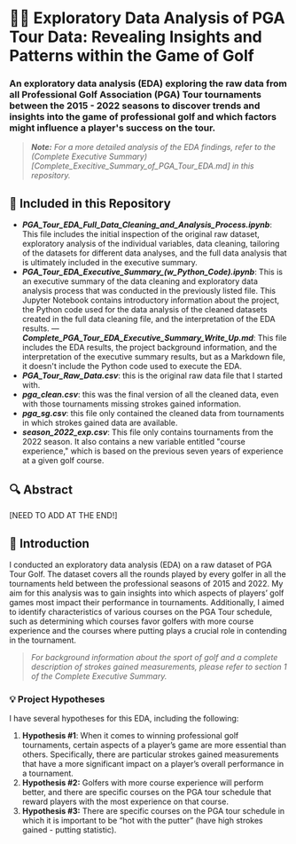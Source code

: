 # 🏌️‍♂️ Exploratory Data Analysis of PGA Tour Data: Revealing Insights and Patterns within the Game of Golf

### An exploratory data analysis (EDA) exploring the raw data from all Professional Golf Association (PGA) Tour tournaments between the 2015 - 2022 seasons to discover trends and insights into the game of professional golf and which factors might influence a player's success on the tour.

> ***Note:** For a more detailed analysis of the EDA findings, refer to the (Complete Executive Summary)[Complete_Execitive_Summary_of_PGA_Tour_EDA.md] in this repository.*

## 📂 Included in this Repository

- ***PGA_Tour_EDA_Full_Data_Cleaning_and_Analysis_Process.ipynb***: This file includes the initial inspection of the original raw dataset, exploratory analysis of the individual variables, data cleaning, tailoring of the datasets for different data analyses, and the full data analysis that is ultimately included in the executive summary.
- ***PGA_Tour_EDA_Executive_Summary_(w_Python_Code).ipynb***: This is an executive summary of the data cleaning and exploratory data analysis process that was conducted in the previously listed file. This Jupyter Notebook contains introductory information about the project, the Python code used for the data analysis of the cleaned datasets created in the full data cleaning file, and the interpretation of the EDA results.
—***Complete_PGA_Tour_EDA_Executive_Summary_Write_Up.md***: This file includes the EDA results, the project background information, and the interpretation of the executive summary results, but as a Markdown file, it doesn't include the Python code used to execute the EDA.
- ***PGA_Tour_Raw_Data.csv***: this is the original raw data file that I started with.
- ***pga_clean.csv***: this was the final version of all the cleaned data, even with those tournaments missing strokes gained information.
- ***pga_sg.csv***: this file only contained the cleaned data from tournaments in which strokes gained data are available.
- ***season_2022_exp.csv***: This file only contains tournaments from the 2022 season. It also contains a new variable entitled "course experience," which is based on the previous seven years of experience at a given golf course.

## 🔍 Abstract

[NEED TO ADD AT THE END!]

## 🧭 Introduction

I conducted an exploratory data analysis (EDA) on a raw dataset of PGA Tour Golf. The dataset covers all the rounds played by every golfer in all the tournaments held between the professional seasons of 2015 and 2022. My aim for this analysis was to gain insights into which aspects of players’ golf games most impact their performance in tournaments. Additionally, I aimed to identify characteristics of various courses on the PGA Tour schedule, such as determining which courses favor golfers with more course experience and the courses where putting plays a crucial role in contending in the tournament.

> _For background information about the sport of golf and a complete description of strokes gained measurements, please refer to section 1 of the Complete Executive Summary._

### 💡 Project Hypotheses
I have several hypotheses for this EDA, including the following:

1. **Hypothesis #1**: When it comes to winning professional golf tournaments, certain aspects of a player’s game are more essential than others. Specifically, there are particular strokes gained measurements that have a more significant impact on a player’s overall performance in a tournament.
2. **Hypothesis #2:** Golfers with more course experience will perform better, and there are specific courses on the PGA tour schedule that reward players with the most experience on that course. 
3. **Hypothesis #3:** There are specific courses on the PGA tour schedule in which it is important to be “hot with the putter” (have high strokes gained - putting statistic).


